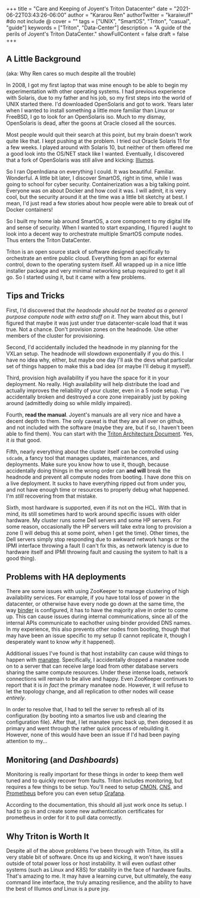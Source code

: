 +++
title = "Care and Keeping of Joyent's Triton Datacenter"
date = "2021-06-22T03:43:26-06:00"
author = "Kararou Ren"
authorTwitter = "karaiwulf" #do not include @
cover = ""
tags = ["UNIX", "SmartOS", "Triton", "casual", "guide"]
keywords = ["Triton", "Data-Center"]
description = "A guide of the perils of Joyent's Triton DataCenter."
showFullContent = false
draft = false
+++

## A Little Background

(aka: Why Ren cares so much despite all the trouble)

In 2008, I got my first laptop that was mine enough to be able to begin my
experimentation with other operating systems.  I had previous experience with
Solaris, due to my father and his job, so my first steps into the world of UNIX
started there.  I'd downloaded OpenSolaris and got to work.  Years later when I
wanted to install something a little more familiar than Linux or FreeBSD, I go
to look for an OpenSolaris iso.  Much to my dismay, OpenSolaris is dead, after
the goons at Oracle closed all the sources.

Most people would quit their search at this point, but my brain doesn't work
quite like that.  I kept pushing at the problem.  I tried out Oracle Solaris 11
for a few weeks.  I played around with Solaris 10, but neither of them offered
me a good look into the OS/NET stack like I wanted.  Eventually, I discovered
that a fork of OpenSolaris was still alive and kicking:
[Illumos](https://illumos.org).

So I ran OpenIndiana on everything I could.  It was beautiful.  Familiar.
Wonderful.  A little bit later, I discover SmartOS, right in time, while I was
going to school for cyber security.  Containerization was a big talking point.
Everyone was on about Docker and how cool it was.  I will admit, it is very
cool, but the security around it at the time was a little bit sketchy at best.
I mean, I'd just read a few stories about how people were able to break out of
Docker containers!

So I built my home lab around SmartOS, a core component to my digital life and
sense of security.  When I wanted to start expanding, I figured I aught to look
into a decent way to orchestrate multiple SmartOS compute nodes.  Thus enters
the Triton DataCenter.

Triton is an open source stack of software designed specifically to orchestrate
an entire public cloud.  Everything from an api for external control, down to
the operating system itself.  All wrapped up in a nice little installer package
and very minimal networking setup required to get it all go.  So I started
using it, but it came with a few problems.

## Tips and Tricks

First, I'd discovered that *the headnode should not be treated as a general
purpose compute node with extra stuff on it*.  They warn about this, but I
figured that maybe it was just under true datacenter-scale load that it was
true.  Not a chance.  Don't provision zones on the headnode.  Use other
members of the cluster for provisioning.

Second, I'd accidentally included the headnode in my planning for the VXLan
setup.  The headnode will slowdown exponentially if you do this.  I have no
idea why, either, but maybe one day I'll ask the devs what particular set of
things happen to make this a bad idea (or maybe I'll debug it myself).

Third, provision high availability if you have the space for it in your
deployment.  No really.  High availability will help distribute the load and
actually improves the reliability of your cluster, even in a 5 node setup.
I've accidentally broken and destroyed a core zone irrepairably just by poking
around (admittedly doing so while mildly impaired).

Fourth, **read the manual**.  Joyent's manuals are all very nice and have a
decent depth to them.  The only caveat is that they are all over on github, and
not included with the software (maybe they are, but if so, I haven't been able
to find them).  You can start with the [Triton Architecture
Document](https://github.com/joyent/triton/blob/master/docs/developer-guide/architecture.md).
Yes, it *is* that good.

Fifth, nearly everything about the cluster itself can be controlled using
`sdcadm`, a fancy tool that manages updates, maintenances, and deployments.
Make sure you know how to use it, though, because accidentally doing things in
the wrong order can **and will** break the headnode and prevent all compute
nodes from booting.  I have done this on a live deployment.  It sucks to have
everything ripped out from under you, and not have enough time or resources to
properly debug what happened.  I'm *still* recovering from that mistake.

Sixth, most hardware is supported, even if its not on the HCL.  With that in
mind, its still sometimes hard to work around specific issues with older
hardware.  My cluster runs some Dell servers and some HP servers.  For some
reason, occasionally the HP servers will take extra long to provision a zone (I
will debug this at some point, when I get the time).  Other times, the Dell
servers simply stop responding due to awkward network hangs or the IPMI
interface throwing a fault (I can't fix this, as network latency is due to
hardware itself and IPMI throwing fault and causing the system to halt is a
good thing).

## Problems with HA deployments

There are some issues with using ZooKeeper to manage clustering of high
availability services.  For example, if you have total loss of power in the
datacenter, or otherwise have every node go down at the same time, the way
[binder](https://github.com/joyent/binder) is configured, it has to have the
majority alive in order to come up.  This can cause issues during internal
communications, since all of the internal APIs communicate to eachother using
binder provided DNS names.  In my experience, this also prevents other nodes
from booting, though that may have been an issue specific to my setup (I cannot
replicate it, though I desperately want to know *why* it happened).

Additional issues I've found is that host instability can cause wild things to
happen with [manatee](https://github.com/joyent/manatee).  Specifically, I
accidentally dropped a manatee node on to a server that can receive large load
from other database servers sharing the same compute resources.  Under these
intense loads, network connections will remain to be alive and happy.  Even
ZooKeeper continues to report that it is *in fact* the primary manatee node.
However, it will refuse to let the topology change, and all replication to
other nodes will cease *entirely*.

In order to resolve that, I had to tell the server to refresh all of its
configuration (by booting into a smartos live usb and clearing the
configuration file).  After that, I let manatee sync back up, then deposed it
as primary and went through the rather quick process of rebuilding it.
However, none of this would have been an issue if I'd had been paying attention
to my...

## Monitoring (and *Dashboards*)

Monitoring is really important for these things in order to keep them well
tuned and to quickly recover from faults.  Triton includes monitoring, but
requires a few things to be setup.  You'll need to setup
[CMON](https://github.com/joyent/triton-cmon),
[CNS](https://github.com/joyent/triton-cns), and
[Prometheus](https://github.com/joyent/triton-prometheus) before you can even
setup [Grafana](https://github.com/joyent/triton-grafana).

According to the documentation, this should all just work once its setup.  I
had to go in and create some new authentication certificates for prometheus in
order for it to pull data correctly.  

## Why Triton is Worth It

Despite all of the above problems I've been through with Triton, its still a
very stable bit of software.  Once its up and kicking, it won't have issues
outside of total power loss or host instability.  It will even outlast other
systems (such as Linux and K8S) for stability in the face of hardware faults.
That's amazing to me.  It may have a learning curve, but ultimately, the easy
command line interface, the truly amazing resilience, and the ability to have
the best of Illumos *and* Linux is a pure joy.

